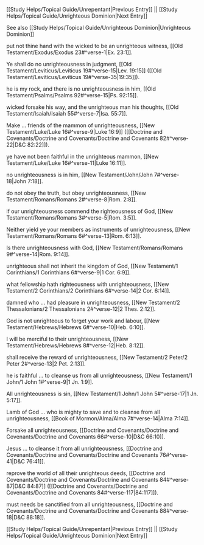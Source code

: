 [[Study Helps/Topical Guide/Unrepentant|Previous Entry]]  ||  [[Study Helps/Topical Guide/Unrighteous Dominion|Next Entry]]

 See also [[Study Helps/Topical Guide/Unrighteous Dominion|Unrighteous Dominion]]

 put not thine hand with the wicked to be an unrighteous witness, [[Old Testament/Exodus/Exodus 23#^verse-1|Ex. 23:1]].

 Ye shall do no unrighteousness in judgment, [[Old Testament/Leviticus/Leviticus 19#^verse-15|Lev. 19:15]] ([[Old Testament/Leviticus/Leviticus 19#^verse-35|19:35]]).

 he is my rock, and there is no unrighteousness in him, [[Old Testament/Psalms/Psalms 92#^verse-15|Ps. 92:15]].

 wicked forsake his way, and the unrighteous man his thoughts, [[Old Testament/Isaiah/Isaiah 55#^verse-7|Isa. 55:7]].

 Make ... friends of the mammon of unrighteousness, [[New Testament/Luke/Luke 16#^verse-9|Luke 16:9]] ([[Doctrine and Covenants/Doctrine and Covenants/Doctrine and Covenants 82#^verse-22|D&C 82:22]]).

 ye have not been faithful in the unrighteous mammon, [[New Testament/Luke/Luke 16#^verse-11|Luke 16:11]].

 no unrighteousness is in him, [[New Testament/John/John 7#^verse-18|John 7:18]].

 do not obey the truth, but obey unrighteousness, [[New Testament/Romans/Romans 2#^verse-8|Rom. 2:8]].

 if our unrighteousness commend the righteousness of God, [[New Testament/Romans/Romans 3#^verse-5|Rom. 3:5]].

 Neither yield ye your members as instruments of unrighteousness, [[New Testament/Romans/Romans 6#^verse-13|Rom. 6:13]].

 Is there unrighteousness with God, [[New Testament/Romans/Romans 9#^verse-14|Rom. 9:14]].

 unrighteous shall not inherit the kingdom of God, [[New Testament/1 Corinthians/1 Corinthians 6#^verse-9|1 Cor. 6:9]].

 what fellowship hath righteousness with unrighteousness, [[New Testament/2 Corinthians/2 Corinthians 6#^verse-14|2 Cor. 6:14]].

 damned who ... had pleasure in unrighteousness, [[New Testament/2 Thessalonians/2 Thessalonians 2#^verse-12|2 Thes. 2:12]].

 God is not unrighteous to forget your work and labour, [[New Testament/Hebrews/Hebrews 6#^verse-10|Heb. 6:10]].

 I will be merciful to their unrighteousness, [[New Testament/Hebrews/Hebrews 8#^verse-12|Heb. 8:12]].

 shall receive the reward of unrighteousness, [[New Testament/2 Peter/2 Peter 2#^verse-13|2 Pet. 2:13]].

 he is faithful ... to cleanse us from all unrighteousness, [[New Testament/1 John/1 John 1#^verse-9|1 Jn. 1:9]].

 All unrighteousness is sin, [[New Testament/1 John/1 John 5#^verse-17|1 Jn. 5:17]].

 Lamb of God ... who is mighty to save and to cleanse from all unrighteousness, [[Book of Mormon/Alma/Alma 7#^verse-14|Alma 7:14]].

 Forsake all unrighteousness, [[Doctrine and Covenants/Doctrine and Covenants/Doctrine and Covenants 66#^verse-10|D&C 66:10]].

 Jesus ... to cleanse it from all unrighteousness, [[Doctrine and Covenants/Doctrine and Covenants/Doctrine and Covenants 76#^verse-41|D&C 76:41]].

 reprove the world of all their unrighteous deeds, [[Doctrine and Covenants/Doctrine and Covenants/Doctrine and Covenants 84#^verse-87|D&C 84:87]] ([[Doctrine and Covenants/Doctrine and Covenants/Doctrine and Covenants 84#^verse-117|84:117]]).

 must needs be sanctified from all unrighteousness, [[Doctrine and Covenants/Doctrine and Covenants/Doctrine and Covenants 88#^verse-18|D&C 88:18]].

[[Study Helps/Topical Guide/Unrepentant|Previous Entry]]  ||  [[Study Helps/Topical Guide/Unrighteous Dominion|Next Entry]]